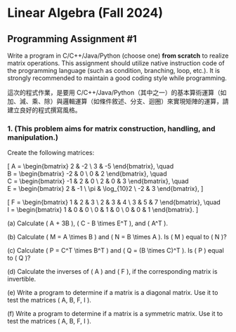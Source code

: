 # Linear Algebra (Fall 2024)  
## Programming Assignment #1  

Write a program in C/C++/Java/Python (choose one) **from scratch** to realize matrix operations. This assignment should utilize native instruction code of the programming language (such as condition, branching, loop, etc.). It is strongly recommended to maintain a good coding style while programming.  

這次的程式作業，是要用 C/C++/Java/Python（其中之一）的基本算術運算（如加、減、乘、除）與邏輯運算（如條件敘述、分支、迴圈）來實現矩陣的運算，請建立良好的程式撰寫風格。  

### 1. (This problem aims for matrix construction, handling, and manipulation.)  

Create the following matrices:  

\[
A = \begin{bmatrix} 2 & -2 \\ 3 & -5 \end{bmatrix}, \quad  
B = \begin{bmatrix} -2 & 0 \\ 0 & 2 \end{bmatrix}, \quad  
C = \begin{bmatrix} -1 & 2 & 0 \\ 2 & 0 & 3 \end{bmatrix}, \quad  
E = \begin{bmatrix} 2 & -1 \\ \pi & \log_{10}2 \\ -2 & 3 \end{bmatrix},
\]

\[
F = \begin{bmatrix} 1 & 2 & 3 \\ 2 & 3 & 4 \\ 3 & 5 & 7 \end{bmatrix}, \quad  
I = \begin{bmatrix} 1 & 0 & 0 \\ 0 & 1 & 0 \\ 0 & 0 & 1 \end{bmatrix}.
\]  

(a) Calculate \( A + 3B \), \( C - B \times E^T \), and \( A^T \).  

(b) Calculate \( M = A \times B \) and \( N = B \times A \). Is \( M \) equal to \( N \)?  

(c) Calculate \( P = C^T \times B^T \) and \( Q = (B \times C)^T \). Is \( P \) equal to \( Q \)?  

(d) Calculate the inverses of \( A \) and \( F \), if the corresponding matrix is invertible.  

(e) Write a program to determine if a matrix is a diagonal matrix. Use it to test the matrices \( A, B, F, I \).  

(f) Write a program to determine if a matrix is a symmetric matrix. Use it to test the matrices \( A, B, F, I \).  